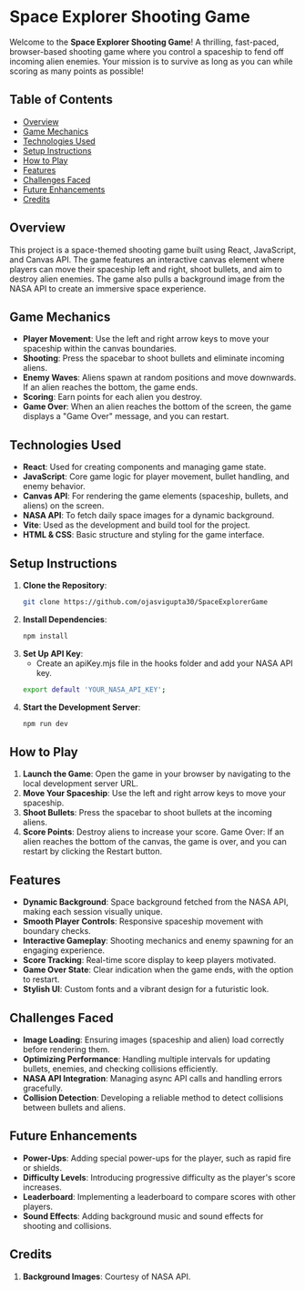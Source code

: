 # Space Explorer Shooting Game

Welcome to the **Space Explorer Shooting Game**! A thrilling, fast-paced, browser-based shooting game where you control a spaceship to fend off incoming alien enemies. Your mission is to survive as long as you can while scoring as many points as possible!

## Table of Contents

- [Overview](#overview)
- [Game Mechanics](#game-mechanics)
- [Technologies Used](#technologies-used)
- [Setup Instructions](#setup-instructions)
- [How to Play](#how-to-play)
- [Features](#features)
- [Challenges Faced](#challenges-faced)
- [Future Enhancements](#future-enhancements)
- [Credits](#credits)

## Overview

This project is a space-themed shooting game built using React, JavaScript, and Canvas API. The game features an interactive canvas element where players can move their spaceship left and right, shoot bullets, and aim to destroy alien enemies. The game also pulls a background image from the NASA API to create an immersive space experience.

## Game Mechanics

- **Player Movement**: Use the left and right arrow keys to move your spaceship within the canvas boundaries.
- **Shooting**: Press the spacebar to shoot bullets and eliminate incoming aliens.
- **Enemy Waves**: Aliens spawn at random positions and move downwards. If an alien reaches the bottom, the game ends.
- **Scoring**: Earn points for each alien you destroy.
- **Game Over**: When an alien reaches the bottom of the screen, the game displays a "Game Over" message, and you can restart.

## Technologies Used

- **React**: Used for creating components and managing game state.
- **JavaScript**: Core game logic for player movement, bullet handling, and enemy behavior.
- **Canvas API**: For rendering the game elements (spaceship, bullets, and aliens) on the screen.
- **NASA API**: To fetch daily space images for a dynamic background.
- **Vite**: Used as the development and build tool for the project.
- **HTML & CSS**: Basic structure and styling for the game interface.

## Setup Instructions

1. **Clone the Repository**:
   ```bash
   git clone https://github.com/ojasvigupta30/SpaceExplorerGame


2. **Install Dependencies**:
   ```bash
   npm install

3. **Set Up API Key**:
   - Create an apiKey.mjs file in the hooks folder and add your NASA API key.
   ```bash
   export default 'YOUR_NASA_API_KEY';

4. **Start the Development Server**:
   ```bash
   npm run dev

## How to Play

1. **Launch the Game**: Open the game in your browser by navigating to the local development server URL.
2. **Move Your Spaceship**: Use the left and right arrow keys to move your spaceship.
3. **Shoot Bullets**: Press the spacebar to shoot bullets at the incoming aliens.
4. **Score Points**: Destroy aliens to increase your score.
Game Over: If an alien reaches the bottom of the canvas, the game is over, and you can restart by clicking the Restart button.

## Features

- **Dynamic Background**: Space background fetched from the NASA API, making each session visually unique.
- **Smooth Player Controls**: Responsive spaceship movement with boundary checks.
- **Interactive Gameplay**: Shooting mechanics and enemy spawning for an engaging experience.
- **Score Tracking**: Real-time score display to keep players motivated.
- **Game Over State**: Clear indication when the game ends, with the option to restart.
- **Stylish UI**: Custom fonts and a vibrant design for a futuristic look.


## Challenges Faced

- **Image Loading**: Ensuring images (spaceship and alien) load correctly before rendering them.
- **Optimizing Performance**: Handling multiple intervals for updating bullets, enemies, and checking collisions efficiently.
- **NASA API Integration**: Managing async API calls and handling errors gracefully.
- **Collision Detection**: Developing a reliable method to detect collisions between bullets and aliens.


## Future Enhancements

- **Power-Ups**: Adding special power-ups for the player, such as rapid fire or shields.
- **Difficulty Levels**: Introducing progressive difficulty as the player's score increases.
- **Leaderboard**: Implementing a leaderboard to compare scores with other players.
- **Sound Effects**: Adding background music and sound effects for shooting and collisions.


## Credits

1. **Background Images**: Courtesy of NASA API.



